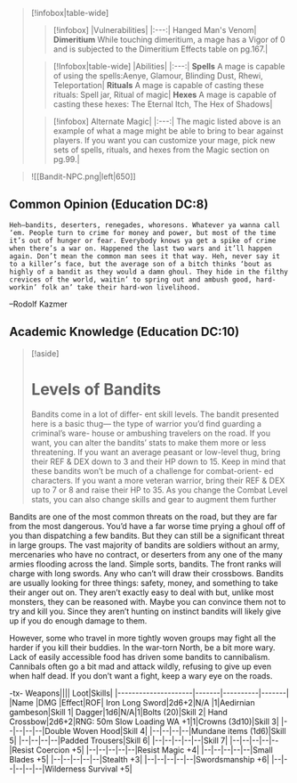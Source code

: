 
>[!infobox|table-wide]
>>[!infobox]
>>|Vulnerabilities|
>>|:---:|
>>Hanged Man's Venom|
>>**Dimeritium** While touching dimeritium, a mage has a Vigor of 0 and is subjected to the Dimeritium Effects table on pg.167.|
>
>>[!Infobox|table-wide]
>>|Abilities|
>>|:---:|
>>**Spells** A mage is capable of using the spells:Aenye, Glamour, Blinding Dust, Rhewi, Teleportation|
>>**Rituals** A mage is capable of casting these rituals: Spell jar, Ritual of magic|
>>**Hexes** A mage is capable of casting these hexes: The Eternal Itch, The Hex of Shadows|
>
>>[!infobox]
>>Alternate Magic|
>>|:---:|
>>The magic listed above is an example of what a mage might be able to bring to bear against players. If you want you can customize your mage, pick new sets of spells, rituals, and hexes from the Magic section on pg.99.|

>![[Bandit-NPC.png|left|650]]
## Common Opinion (Education DC:8)
```ad-quote
Heh—bandits, deserters, renegades, whoresons. Whatever ya wanna call ‘em. People turn to crime for money and power, but most of the time it’s out of hunger or fear. Everybody knows ya get a spike of crime when there’s a war on. Happened the last two wars and it’ll happen again. Don’t mean the common man sees it that way. Heh, never say it to a killer’s face, but the average son of a bitch thinks ‘bout as highly of a bandit as they would a damn ghoul. They hide in the filthy crevices of the world, waitin’ to spring out and ambush good, hard-workin’ folk an’ take their hard-won livelihood.
```
–Rodolf Kazmer

## Academic Knowledge (Education DC:10)
>[!aside]
># Levels of Bandits
>Bandits come in a lot of differ- ent skill levels. The bandit presented here is a basic thug— the type of warrior you’d find guarding a criminal’s ware- house or ambushing travelers on the road. If you want, you can alter the bandits’ stats to make them more or less threatening. If you want an average peasant or low-level thug, bring their REF & DEX down to 3 and their HP down to 15. Keep in mind that these bandits won’t be much of a challenge for combat-orient- ed characters. If you want a more veteran warrior, bring their REF & DEX up to 7 or 8 and raise their HP to 35. As you change the Combat Level stats, you can also change skills and gear to augment them further

Bandits are one of the most common threats on the road, but they are far from the most dangerous. You’d have a far worse time prying a ghoul off of you than dispatching a few bandits. But they can still be a significant threat in large groups. The vast majority of bandits are soldiers without an army, mercenaries who have no contract, or deserters from any one of the many armies flooding across the land. Simple sorts, bandits. The front ranks will charge with long swords. Any who can’t will draw their crossbows. Bandits are usually looking for three things: safety, money, and something to take their anger out on. They aren’t exactly easy to deal with but, unlike most monsters, they can be reasoned with. Maybe you can convince them not to try and kill you. Since they aren’t hunting on instinct bandits will likely give up if you do enough damage to them.

However, some who travel in more tightly woven groups may fight all the harder if you kill their buddies. In the war-torn North, be a bit more wary. Lack of easily accessible food has driven some bandits to cannibalism. Cannibals often go a bit mad and attack wildly, refusing to give up even when half dead. If you don’t want a fight, keep a wary eye on the roads.

-tx-
Weapons||||                  Loot|Skills|
|---------------------|-------|----------|-------|
|Name                      |DMG    |Effect|ROF|
Iron Long Sword|2d6+2|N/A    |1|Aedirnian gambeson|Skill 1|
Dagger|1d6|N/A|1|Bolts (20)|Skill 2|
Hand Crossbow|2d6+2|RNG: 50m Slow Loading WA +1|1|Crowns (3d10)|Skill 3|
|--|--|--|--|Double Woven Hood|Skill 4|
|--|--|--|--|Mundane items (1d6)|Skill 5|
|--|--|--|--|Padded Trousers|Skill 6|
|--|--|--|--|--|Skill 7|
|--|--|--|--|--|Resist Coercion +5|
|--|--|--|--|--|Resist Magic +4|
|--|--|--|--|--|Small Blades +5|
|--|--|--|--|--|Stealth +3|
|--|--|--|--|--|Swordsmanship +6|
|--|--|--|--|--|Wilderness Survival +5|